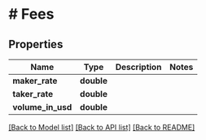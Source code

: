 # # Fees

## Properties

Name | Type | Description | Notes
------------ | ------------- | ------------- | -------------
**maker_rate** | **double** |  | 
**taker_rate** | **double** |  | 
**volume_in_usd** | **double** |  | 

[[Back to Model list]](../../README.md#documentation-for-models) [[Back to API list]](../../README.md#documentation-for-api-endpoints) [[Back to README]](../../README.md)


